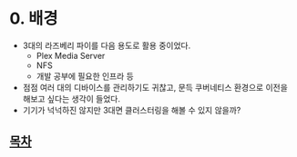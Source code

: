 # 0. 배경
* 3대의 라즈베리 파이를 다음 용도로 활용 중이었다.
  * Plex Media Server
  * NFS
  * 개발 공부에 필요한 인프라 등
* 점점 여러 대의 디바이스를 관리하기도 귀찮고, 문득 쿠버네티스 환경으로 이전을 해보고 싶다는 생각이 들었다.
* 기기가 넉넉하진 않지만 3대면 클러스터링을 해볼 수 있지 않을까?  


## **[목차](./README.md#목차)**  
